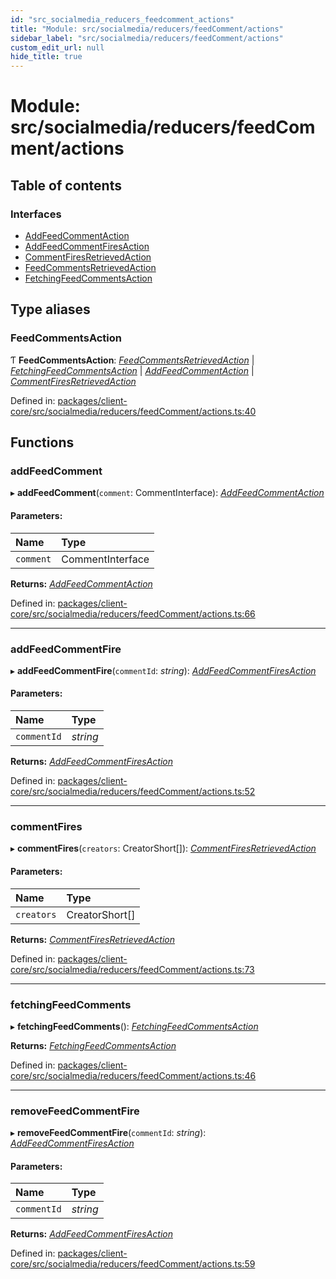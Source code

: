 ```yaml
---
id: "src_socialmedia_reducers_feedcomment_actions"
title: "Module: src/socialmedia/reducers/feedComment/actions"
sidebar_label: "src/socialmedia/reducers/feedComment/actions"
custom_edit_url: null
hide_title: true
---
```


# Module: src/socialmedia/reducers/feedComment/actions

## Table of contents

### Interfaces

- [AddFeedCommentAction](../interfaces/src_socialmedia_reducers_feedcomment_actions.addfeedcommentaction.md)
- [AddFeedCommentFiresAction](../interfaces/src_socialmedia_reducers_feedcomment_actions.addfeedcommentfiresaction.md)
- [CommentFiresRetrievedAction](../interfaces/src_socialmedia_reducers_feedcomment_actions.commentfiresretrievedaction.md)
- [FeedCommentsRetrievedAction](../interfaces/src_socialmedia_reducers_feedcomment_actions.feedcommentsretrievedaction.md)
- [FetchingFeedCommentsAction](../interfaces/src_socialmedia_reducers_feedcomment_actions.fetchingfeedcommentsaction.md)

## Type aliases

### FeedCommentsAction

Ƭ **FeedCommentsAction**: [*FeedCommentsRetrievedAction*](../interfaces/src_socialmedia_reducers_feedcomment_actions.feedcommentsretrievedaction.md) \| [*FetchingFeedCommentsAction*](../interfaces/src_socialmedia_reducers_feedcomment_actions.fetchingfeedcommentsaction.md) \| [*AddFeedCommentAction*](../interfaces/src_socialmedia_reducers_feedcomment_actions.addfeedcommentaction.md) \| [*CommentFiresRetrievedAction*](../interfaces/src_socialmedia_reducers_feedcomment_actions.commentfiresretrievedaction.md)

Defined in: [packages/client-core/src/socialmedia/reducers/feedComment/actions.ts:40](https://github.com/xr3ngine/xr3ngine/blob/77d12cea0/packages/client-core/src/socialmedia/reducers/feedComment/actions.ts#L40)

## Functions

### addFeedComment

▸ **addFeedComment**(`comment`: CommentInterface): [*AddFeedCommentAction*](../interfaces/src_socialmedia_reducers_feedcomment_actions.addfeedcommentaction.md)

#### Parameters:

Name | Type |
:------ | :------ |
`comment` | CommentInterface |

**Returns:** [*AddFeedCommentAction*](../interfaces/src_socialmedia_reducers_feedcomment_actions.addfeedcommentaction.md)

Defined in: [packages/client-core/src/socialmedia/reducers/feedComment/actions.ts:66](https://github.com/xr3ngine/xr3ngine/blob/77d12cea0/packages/client-core/src/socialmedia/reducers/feedComment/actions.ts#L66)

___

### addFeedCommentFire

▸ **addFeedCommentFire**(`commentId`: *string*): [*AddFeedCommentFiresAction*](../interfaces/src_socialmedia_reducers_feedcomment_actions.addfeedcommentfiresaction.md)

#### Parameters:

Name | Type |
:------ | :------ |
`commentId` | *string* |

**Returns:** [*AddFeedCommentFiresAction*](../interfaces/src_socialmedia_reducers_feedcomment_actions.addfeedcommentfiresaction.md)

Defined in: [packages/client-core/src/socialmedia/reducers/feedComment/actions.ts:52](https://github.com/xr3ngine/xr3ngine/blob/77d12cea0/packages/client-core/src/socialmedia/reducers/feedComment/actions.ts#L52)

___

### commentFires

▸ **commentFires**(`creators`: CreatorShort[]): [*CommentFiresRetrievedAction*](../interfaces/src_socialmedia_reducers_feedcomment_actions.commentfiresretrievedaction.md)

#### Parameters:

Name | Type |
:------ | :------ |
`creators` | CreatorShort[] |

**Returns:** [*CommentFiresRetrievedAction*](../interfaces/src_socialmedia_reducers_feedcomment_actions.commentfiresretrievedaction.md)

Defined in: [packages/client-core/src/socialmedia/reducers/feedComment/actions.ts:73](https://github.com/xr3ngine/xr3ngine/blob/77d12cea0/packages/client-core/src/socialmedia/reducers/feedComment/actions.ts#L73)

___

### fetchingFeedComments

▸ **fetchingFeedComments**(): [*FetchingFeedCommentsAction*](../interfaces/src_socialmedia_reducers_feedcomment_actions.fetchingfeedcommentsaction.md)

**Returns:** [*FetchingFeedCommentsAction*](../interfaces/src_socialmedia_reducers_feedcomment_actions.fetchingfeedcommentsaction.md)

Defined in: [packages/client-core/src/socialmedia/reducers/feedComment/actions.ts:46](https://github.com/xr3ngine/xr3ngine/blob/77d12cea0/packages/client-core/src/socialmedia/reducers/feedComment/actions.ts#L46)

___

### removeFeedCommentFire

▸ **removeFeedCommentFire**(`commentId`: *string*): [*AddFeedCommentFiresAction*](../interfaces/src_socialmedia_reducers_feedcomment_actions.addfeedcommentfiresaction.md)

#### Parameters:

Name | Type |
:------ | :------ |
`commentId` | *string* |

**Returns:** [*AddFeedCommentFiresAction*](../interfaces/src_socialmedia_reducers_feedcomment_actions.addfeedcommentfiresaction.md)

Defined in: [packages/client-core/src/socialmedia/reducers/feedComment/actions.ts:59](https://github.com/xr3ngine/xr3ngine/blob/77d12cea0/packages/client-core/src/socialmedia/reducers/feedComment/actions.ts#L59)

